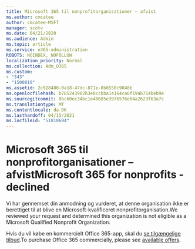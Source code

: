```yaml
---
title: Microsoft 365 til nonprofitorganisationer – afvist
ms.author: cmcatee
author: cmcatee-MSFT
manager: scotv
ms.date: 04/21/2020
ms.audience: Admin
ms.topic: article
ms.service: o365-administration
ROBOTS: NOINDEX, NOFOLLOW
localization_priority: Normal
ms.collection: Adm_O365
ms.custom:
- "343"
- "1500010"
ms.assetid: 2c928480-0a18-47dc-871e-8b8558c9048b
ms.openlocfilehash: b785243902b3e0ccbba14164ca6f19ab754beb9e
ms.sourcegitcommit: 8bc60ec34bc1e40685e3976576e04a2623f63a7c
ms.translationtype: MT
ms.contentlocale: da-DK
ms.lasthandoff: 04/15/2021
ms.locfileid: "51810694"
---
```

# <a name="microsoft-365-for-nonprofits---declined"></a><span data-ttu-id="80813-102">Microsoft 365 til nonprofitorganisationer – afvist</span><span class="sxs-lookup"><span data-stu-id="80813-102">Microsoft 365 for nonprofits - declined</span></span>

<span data-ttu-id="80813-103">Vi har gennemset din anmodning og vurderet, at denne organisation ikke er berettiget til at blive en Microsoft-kvalificeret nonprofitorganisation.</span><span class="sxs-lookup"><span data-stu-id="80813-103">We reviewed your request and determined this organization is not eligible as a Microsoft Qualified Nonprofit Organization.</span></span>
  
<span data-ttu-id="80813-104">Hvis du vil købe en kommercielt Office 365-app, skal du [se tilgængelige tilbud](https://portal.office.com/AdminPortal/Home).</span><span class="sxs-lookup"><span data-stu-id="80813-104">To purchase Office 365 commercially, please see [available offers](https://portal.office.com/AdminPortal/Home).</span></span>
